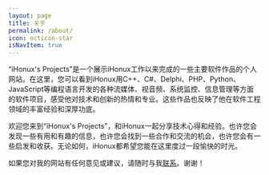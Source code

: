 ```yaml
---
layout: page
title: 关于
permalink: /about/
icon: octicon-star
isNavItem: true
---
```


“iHonux's Projects”是一个展示iHonux工作以来完成的一些主要软件作品的个人网站。在这里，您可以看到iHonux用C++、C#、Delphi、PHP、Python、JavaScript等编程语言开发的各种流媒体、视音频、系统监控、信息管理等方面的软件项目，感受他对技术和创新的热情和专业。这些作品也反映了他在软件工程领域的丰富经验和深厚功底。

欢迎您来到“iHonux's Projects”，和iHonux一起分享技术心得和经验。也许您会发现一些有用和有趣的信息，也许您会找到一些合作和交流的机会，也许您会有一些启发和收获。无论如何，iHonux都希望您能在这里度过一段愉快的时光。

如果您对我的网站有任何意见或建议，请随时与我[联系](/contact/)。谢谢！
